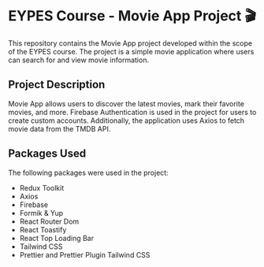 # EYPES Course - Movie App Project 🎬

This repository contains the Movie App project developed within the scope of the EYPES course. The project is a simple movie application where users can search for and view movie information.

## Project Description

Movie App allows users to discover the latest movies, mark their favorite movies, and more. Firebase Authentication is used in the project for users to create custom accounts. Additionally, the application uses Axios to fetch movie data from the TMDB API.

## Packages Used

The following packages were used in the project:

- Redux Toolkit
- Axios
- Firebase
- Formik & Yup
- React Router Dom
- React Toastify
- React Top Loading Bar
- Tailwind CSS
- Prettier and Prettier Plugin Tailwind CSS
